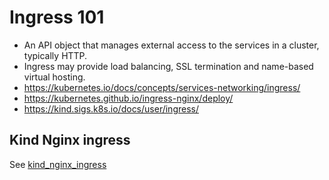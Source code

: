 # Ingress 101

- An API object that manages external access to the services in a cluster, typically HTTP.
- Ingress may provide load balancing, SSL termination and name-based virtual hosting.
- https://kubernetes.io/docs/concepts/services-networking/ingress/
- https://kubernetes.github.io/ingress-nginx/deploy/
- https://kind.sigs.k8s.io/docs/user/ingress/

## Kind Nginx ingress

See [kind_nginx_ingress](./kind_nginx_ingress.md)
